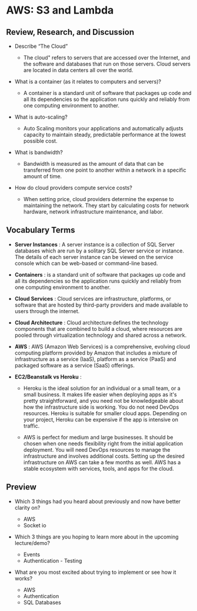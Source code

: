 # AWS: S3 and Lambda

## Review, Research, and Discussion
* Describe “The Cloud”
  - The cloud" refers to servers that are accessed over the Internet, and the software and databases that run on those servers. Cloud servers are located in data centers all over the world.
* What is a container (as it relates to computers and servers)?
  - A container is a standard unit of software that packages up code and all its dependencies so the application runs quickly and reliably from one computing environment to another.

* What is auto-scaling?
  - Auto Scaling monitors your applications and automatically adjusts capacity to maintain steady, predictable performance at the lowest possible cost.
* What is bandwidth?
  - Bandwidth is measured as the amount of data that can be transferred from one point to another within a network in a specific amount of time.


* How do cloud providers compute service costs?
  - When setting price, cloud providers determine the expense to maintaining the network. They start by calculating costs for network hardware, network infrastructure maintenance, and labor.


## Vocabulary Terms
* **Server Instances** : A server instance is a collection of SQL Server databases which are run by a solitary SQL Server service or instance. The details of each server instance can be viewed on the service console which can be web-based or command-line based.

* **Containers** :  is a standard unit of software that packages up code and all its dependencies so the application runs quickly and reliably from one computing environment to another.
* **Cloud Services** : Cloud services are infrastructure, platforms, or software that are hosted by third-party providers and made available to users through the internet. 
* **Cloud Architecture** : Cloud architecture defines the technology components that are combined to build a cloud, where resources are pooled through virtualization technology and shared across a network. 
* **AWS** : AWS (Amazon Web Services) is a comprehensive, evolving cloud computing platform provided by Amazon that includes a mixture of infrastructure as a service (IaaS), platform as a service (PaaS) and packaged software as a service (SaaS) offerings.

* **EC2/Beanstalk vs Heroku** : 
  - Heroku is the ideal solution for an individual or a small team, or a small business. It makes life easier when deploying apps as it's pretty straightforward, and you need not be knowledgeable about how the infrastructure side is working. You do not need DevOps resources. Heroku is suitable for smaller cloud apps. Depending on your project, Heroku can be expensive if the app is intensive on traffic.

  - AWS is perfect for medium and large businesses. It should be chosen when one needs flexibility right from the initial application deployment. You will need DevOps resources to manage the infrastructure and involves additional costs. Setting up the desired infrastructure on AWS can take a few months as well. AWS has a stable ecosystem with services, tools, and apps for the cloud. 


 ## Preview

- Which 3 things had you heard about previously and now have better clarity on?

  - AWS
  - Socket io

- Which 3 things are you hoping to learn more about in the upcoming lecture/demo?

  - Events
  - Authentication - Testing

- What are you most excited about trying to implement or see how it works?

  - AWS
  - Authentication
  - SQL Databases